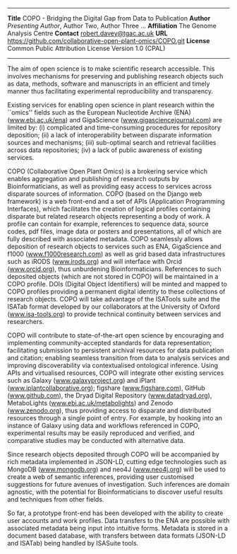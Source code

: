 --------------   -------------------------------------------
**Title**        COPO - Bridging the Digital Gap from Data to Publication 
**Author**       _Presenting Author_, Author Two, Author Three ...
**Affiliation**  The Genome Analysis Centre
**Contact**       robert.davey@tgac.ac.uk
**URL**          <https://github.com/collaborative-open-plant-omics/COPO.git>
**License**      Common Public Attribution License Version 1.0 (CPAL)
--------------   -------------------------------------------

The aim of open science is to make scientific research accessible. This involves mechanisms for preserving and publishing research objects such as data, methods, software and manuscripts in an efficient and timely manner thus facilitating experimental reproducibility and transparency.

Existing services for enabling open science in plant research within the ``omics'' fields such as the European Nucleotide Archive (ENA) (www.ebi.ac.uk/ena) and GigaScience (www.gigasciencejournal.com) are limited by: (i) complicated and time-consuming procedures for repository deposition; (ii) a lack of interoperability between
disparate information sources and mechanisms; (iii) sub-optimal search and retrieval
facilities across data repositories; (iv) a lack of public awareness of existing services. 

COPO (Collaborative Open Plant Omics) is a brokering service which enables aggregation and publishing of research outputs by Bioinformaticians, as well as providing easy access to services across disparate sources of information. COPO (based on the Django web framework) is a web front-end and a set of APIs (Application Programming Interfaces), which facilitates the creation of logical profiles containing disparate but related research objects representing a body of work. A profile can contain for example, references to sequence data, source codes, pdf files, image data or posters and presentations, all of which are fully described with associated metadata. COPO seamlessly allows deposition of research objects to services such as ENA, GigaScience and f1000 (www.f1000research.com) as well as grid based data infrastructures such as iRODS (www.irods.org) and will interface with Orcid (www.orcid.org), thus unburdening Bioinformaticians. References to such deposited objects (which are not stored in COPO) will be maintained in a COPO profile. DOIs (Digital Object Identifiers) will be minted and mapped to COPO profiles providing a permanent digital identity to these collections of research objects. COPO will take advantage of the ISATools suite and the ISATab format developed by our collaborators at the University of Oxford (www.isa-tools.org) to provide technical continuity between services and researchers.

COPO will contribute to state-of-the-art open science by encouraging and implementing community-accepted standards for data representation; facilitating submission to persistent archival resources for data publication and citation; enabling seamless transition from data to analysis services and improving discoverability via contextualised ontological inference. Using APIs and virtualised resources, COPO will integrate other existing services such as Galaxy (www.galaxyproject.org) and iPlant (www.iplantcollaborative.org); figshare (www.figshare.com), GitHub (www.github.com), the Dryad Digital Repository (www.datadryad.org), MetaboLights (www.ebi.ac.uk/metabolights) and Zenodo (www.zenodo.org), thus providing access to disparate and distributed resources through a single point of entry. For example, by hooking into an instance of Galaxy using data and workflows referenced in COPO, experimental results may be easily reproduced and verified, and comparative studies may be conducted with alternative data.

Since research objects deposited through COPO will be accompanied by rich metadata implemented in JSON-LD, cutting edge technologies such as MongoDB (www.mongodb.org) and neo4J (www.neo4j.org) will be used to create a web of semantic inferences, providing user customised suggestions for future avenues of investigation. Such inferences are domain agnostic, with the potential for Bioinformaticians to discover useful results and techniques from other fields. 

So far, a prototype front-end has been developed with the ability to create user accounts and work profiles. Data transfers to the ENA are possible with associated metadata being input into intuitive forms. Metadata is stored in a document based database, with transfers between data formats (JSON-LD and ISATab) being handled by ISASuite tools.
